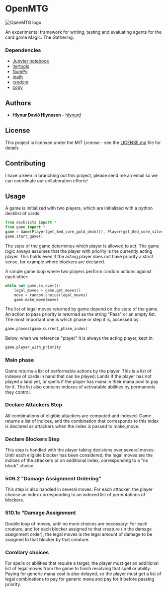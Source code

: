 # OpenMTG
![OpenMTG logo](https://raw.githubusercontent.com/hlynurd/open-mtg/master/logo.png) 

An experimental framework for writing, testing and evaluating agents for the card game Magic: The Gathering.

### Dependencies

* [Jupyter notebook](http://jupyter.org/) 
* [itertools](https://docs.python.org/3/library/itertools.html)
* [NumPy](http://www.numpy.org/)
* [math](https://docs.python.org/3/library/math.html)
* [random](https://docs.python.org/3/library/random.html)
* [copy](https://docs.python.org/3/library/copy.html)


## Authors

* **Hlynur Davíð Hlynsson** - [hlynurd](https://github.com/hlynurd)

## License

This project is licensed under the MIT License - see the [LICENSE.md](LICENSE.md) file for details

## Contributing

I have a keen in branching out this project, please send me an email so we can coordinate our collaboration efforts!

## Usage

A game is initialized with two players, which are initialized with a python decklist of cards:

```python
from decklists import *
from game import *
game = Game(Player(get_8ed_core_gold_deck()), Player(get_8ed_core_silver_deck()))
game.start_game()
```

The state of the game determines which player is allowed to act. The game logic always assumes that the player with priority is the currently acting player. This holds even if the acting player does not have priority a strict sense, for example where blockers are declared. 

A simple game loop where two players perform random actions against each other: 

```python
while not game.is_over():
    legal_moves = game.get_moves()
    move = random.choice(legal_moves)
    game.make_move(move)
```

The list of legal moves returned by game depend on the state of the game. An action to pass priority is returned as the string "Pass" or an empty list. The most important one is which phase or step it is, accessed by:

```python
game.phases[game.current_phase_index]
```

Below, when we reference "player" it is always the acting player, kept in:

```python
game.player_with_priority
```


### Main phase

Game returns a list of performable actions by the player. This is a list of indexes of cards in hand that can be played: Lands if the player has not played a land yet, or spells if the player has mana in their mana pool to pay for it. The list also contains indexes of activatable abilities by permanents they control.

### Declare Attackers Step

All combinations of eligible attackers are computed and indexed. Game returns a list of indices, and the combination that corresponds to this index is declared as attackers when the index is passed to make_move.

### Declare Blockers Step

This step is handled with the player taking decisions over several moves: Until each eligible blocker has been considered, the legal moves are the indices of the attackers or an additional index, corresponding to a "no block" choice.

### 509.2 "Damage Assignment Ordering"

This step is also handled in several moves: For each attacker, the player choose an index corresponding to an indexed list of permutations of blockers.

### 510.1c "Damage Assignment

Double loop of moves, until no more choices are necessary: For each creature, and for each blocker assigned to that creature (in the damage assignment order), the legal moves is the legal amount of damage to be assigned to that blocker by that creature.

### Corollary choices

For spells or abilities that require a target, the player must get an additional list of legal moves from the game to finish resolving that spell or ability. Paying for generic mana cost is also delayed, so the player must get a list of legal combinations to pay for generic mana and pay for it before passing priority. 
